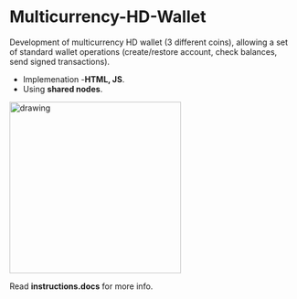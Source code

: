 # Multicurrency-HD-Wallet
Development of multicurrency HD wallet (3 different coins), allowing a set of standard wallet operations (create/restore account, check balances, send signed transactions).<br />
- Implemenation -**HTML, JS**.<br />
- Using **shared nodes**.<br />
<img src="https://images.idgesg.net/images/article/2019/04/crypto-currency_hand-holding-phone-iwth-bitcoin_digital-wallet_bitcoin_blockchain-100793898-large.jpg?auto=webp&quality=85,70" alt="drawing" width="300"/>

Read **instructions.docs** for more info.
